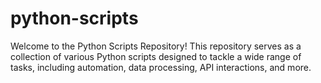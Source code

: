 # python-scripts
Welcome to the Python Scripts Repository! This repository serves as a collection of various Python scripts designed to tackle a wide range of tasks, including automation, data processing, API interactions, and more.